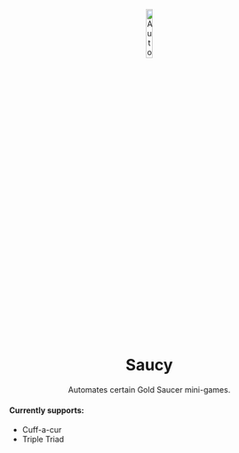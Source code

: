 <!-- Repository Header Begin -->
<div align="center">
<img src="https://love.puni.sh/resources/saucy.svg" alt="AutoRetainer IconUrl" width="15%">

# Saucy

Automates certain Gold Saucer mini-games.

</div>

<div align="left">
<h4>Currently supports:</h1>
<ul>
<li>Cuff-a-cur</li>
<li>Triple Triad</li>
</ul>

<!-- Repository Header End -->
